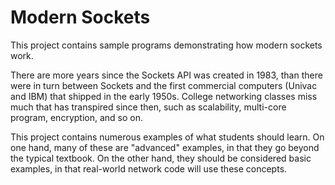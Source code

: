 Modern Sockets
==============

This project contains sample programs demonstrating
how modern sockets work.

There are more years since the Sockets API was created
in 1983, than there were in turn between Sockets and
the first commercial computers (Univac and IBM) that
shipped in the early 1950s. College networking
classes miss much that has transpired since then,
such as scalability, multi-core program, encryption,
and so on.

This project contains numerous examples of what 
students should learn. On one hand, many of these
are "advanced" examples, in that they go beyond
the typical textbook. On the other hand, they
should be considered basic examples, in that 
real-world network code will use these concepts.

